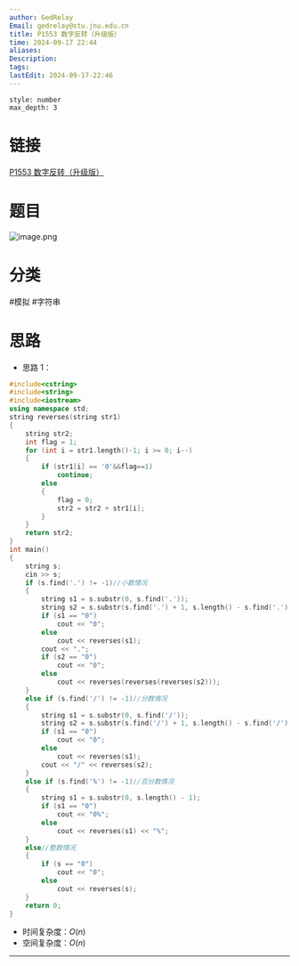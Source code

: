 ```yaml
---
author: GedRelay
Email: gedrelay@stu.jnu.edu.cn
title: P1553 数字反转（升级版）
time: 2024-09-17 22:44
aliases: 
Description: 
tags: 
lastEdit: 2024-09-17-22:46
---
```


```toc
style: number
max_depth: 3
```

# 链接
[P1553 数字反转（升级版）](https://www.luogu.com.cn/problem/P1553) 

# 题目
![image.png](https://ged-pic-bed.oss-cn-guangzhou.aliyuncs.com/img/202409172244830.png)


# 分类
#模拟 #字符串 

# 思路
- 思路 1：


```cpp
#include<cstring>
#include<string>
#include<iostream>
using namespace std;
string reverses(string str1)
{
	string str2;
	int flag = 1;
	for (int i = str1.length()-1; i >= 0; i--)
	{
		if (str1[i] == '0'&&flag==1)
			continue;
		else
		{
			flag = 0;
			str2 = str2 + str1[i];
		}
	}
	return str2;
}
int main()
{
	string s;
	cin >> s;
	if (s.find('.') != -1)//小数情况
	{
		string s1 = s.substr(0, s.find('.'));
		string s2 = s.substr(s.find('.') + 1, s.length() - s.find('.') - 1);
		if (s1 == "0")
			cout << "0";
		else
			cout << reverses(s1);
		cout << ".";
		if (s2 == "0")
			cout << "0";
		else
			cout << reverses(reverses(reverses(s2)));
	}
	else if (s.find('/') != -1)//分数情况
	{
		string s1 = s.substr(0, s.find('/'));
		string s2 = s.substr(s.find('/') + 1, s.length() - s.find('/') - 1);
		if (s1 == "0")
			cout << "0";
		else
			cout << reverses(s1);
		cout << "/" << reverses(s2);
	}
	else if (s.find('%') != -1)//百分数情况
	{
		string s1 = s.substr(0, s.length() - 1);
		if (s1 == "0")
			cout << "0%";
		else
			cout << reverses(s1) << "%";
	}
	else//整数情况
	{
		if (s == "0")
			cout << "0";
		else
			cout << reverses(s);
	}
	return 0;
}
```


- 时间复杂度：${O\left( n \right)  }$ 
- 空间复杂度：${O\left( n \right)  }$ 


---

